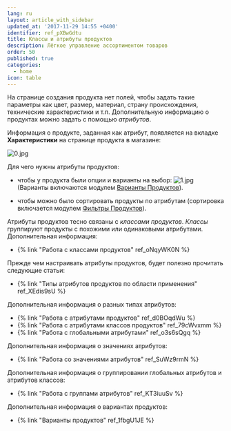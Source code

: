 ```yaml
---
lang: ru
layout: article_with_sidebar
updated_at: '2017-11-29 14:55 +0400'
identifier: ref_pXBwGdtu
title: Классы и атрибуты продуктов
description: Лёгкое управление ассортиментом товаров
order: 50
published: true
categories:
  - home
icon: table
---
```

На странице создания продукта нет полей, чтобы задать такие параметры как цвет, размер,  материал, страну происхождения, технические характеристики и т.п. Дополнительную информацию о продуктах можно задать с помощью _атрибутов_.

Информация о продукте, заданная как атрибут, появляется на вкладке **Характеристики** на странице продукта в магазине:

![0.jpg]({{site.baseurl}}/attachments/ref_pXBwGdtu/0.jpg)

Для чего нужны атрибуты продуктов:

*   чтобы у продукта были опции и варианты на выбор:
    ![1.jpg]({{site.baseurl}}/attachments/ref_pXBwGdtu/1.jpg)
    (Варианты включаются модулем [Варианты Продуктов](http://www.x-cart.com/extensions/addons/product-variants.html)).

*   чтобы можно было сортировать продукты по атрибутам (сортировка включается модулем [Фильтры Продуктов](http://www.x-cart.com/extensions/addons/product-filter.html)).

Атрибуты продуктов тесно связаны с _классами продуктов_. _Классы_ группируют продукты с похожими или одинаковыми атрибутами. Дополнительная информация:

*   {% link "Работа с классами продуктов" ref_oNqyWK0N %}

Прежде чем настраивать атрибуты продуктов, будет полезно прочитать следующие статьи:

*   {% link "Типы атрибутов продуктов по области применения" ref_XEdis9sU %}

Дополнительная информация о разных типах атрибутов:

*   {% link "Работа с атрибутами продуктов" ref_d0BOqdWu %}
*   {% link "Работа с атрибутами классов продуктов" ref_79cWvxmm %}
*   {% link "Работа с глобальными атрибутами" ref_o3s6sQgq %}

Дополнительная информация о значениях атрибутов:

*   {% link "Работа со значениями атрибутов" ref_SuWz9rmN %}

Дополнительная информация о группировании глобальных атрибутов и атрибутов классов:

*   {% link "Работа с группами атрибутов" ref_KT3iuuSv %}

Дополнительная информация о вариантах продуктов:

*   {% link "Варианты продуктов" ref_1fbgU1JE %}
